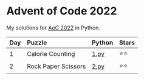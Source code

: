 # Advent of Code 2022

My solutions for [AoC 2022](https://adventofcode.com/2022/) in Python.

| Day  | Puzzle              | Python              | Stars |
| :--- | :------------------ | :------------------ | :---- |
| 1    | Calorie Counting    | [1.py](day_01/1.py) | ⭐⭐    |
| 2    | Rock Paper Scissors | [2.py](day_02/2.py) | ⭐⭐    |